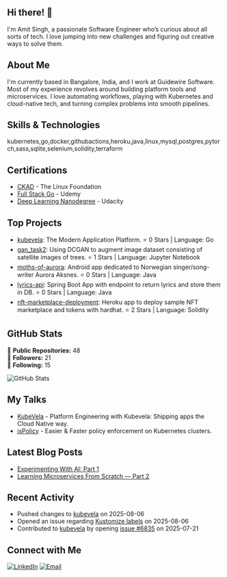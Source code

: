 ## Hi there! 👋

I'm Amit Singh, a passionate Software Engineer who’s curious about all sorts of tech. I love jumping into new challenges and figuring out creative ways to solve them.

## About Me

I'm currently based in Bangalore, India, and I work at Guidewire Software. Most of my experience revolves around building platform tools and microservices. I love automating workflows, playing with Kubernetes and cloud-native tech, and turning complex problems into smooth pipelines.

## Skills & Technologies

kubernetes,go,docker,githubactions,heroku,java,linux,mysql,postgres,pytorch,sass,sqlite,selenium,solidity,terraform

## Certifications

- [CKAD](https://www.credly.com/badges/7e706f73-d03f-488d-aabe-b519d9eae335/linked_in_profile) - The Linux Foundation
- [Full Stack Go](https://www.linkedin.com/in/singhamitch/details/certifications/1751897909141/single-media-viewer/?type=IMAGE&profileId=ACoAAB9TAtoBiBstQfwDY4VUENE9S_3pRTN85WM) - Udemy
- [Deep Learning Nanodegree](https://www.udacity.com/certificate/AHN9KA6K) - Udacity

## Top Projects

- [kubevela](https://github.com/semmet95/kubevela): The Modern Application Platform. ⭐️ 0 Stars | Language: Go
- [gan_task2](https://github.com/semmet95/gan_task2): Using DCGAN to augment image dataset consisting of satellite images of trees. ⭐️ 1 Stars | Language: Jupyter Notebook
- [moths-of-aurora](https://github.com/semmet95/moths-of-aurora): Android app dedicated to Norwegian singer/song-writer Aurora Aksnes. ⭐️ 0 Stars | Language: Java
- [lyrics-api](https://github.com/semmet95/lyrics-api): Spring Boot App with endpoint to return lyrics and store them in DB. ⭐️ 0 Stars | Language: Java
- [nft-marketplace-deployment](https://github.com/semmet95/nft-marketplace-deployment): Heroku app to deploy sample NFT marketplace and tokens with hardhat. ⭐️ 2 Stars | Language: Solidity

## GitHub Stats

🌟 **Public Repositories:** 48  
👥 **Followers:** 21  
👤 **Following:** 15  

![GitHub Stats](https://github-readme-stats.vercel.app/api?username=semmet95&show_icons=true&theme=radical)

## My Talks

- [KubeVela](https://ossindia2025.sched.com/event/27HDc/sponsored-session-platform-engineering-with-kubevela-shipping-apps-the-cloud-native-way-ayush-kumar-amit-singh-guidewire) - Platform Engineering with Kubevela: Shipping apps the Cloud Native way.
- [jsPolicy](https://www.meetup.com/collabnix/events/300163572) - Easier & Faster policy enforcement on Kubernetes clusters.

## Latest Blog Posts

- [Experimenting With AI: Part 1](https://singhamit.medium.com/experimenting-with-ai-part-1-c8200e984740)
- [Learning Microservices From Scratch — Part 2](https://singhamit.medium.com/learning-microservices-from-scratch-part-2-2d022910459f)  

## Recent Activity

- Pushed changes to [kubevela](https://github.com/semmet95/kubevela) on 2025-08-06  
- Opened an issue regarding [Kustomize labels](https://github.com/fluxcd/helm-controller/issues/794) on 2025-08-06  
- Contributed to [kubevela](https://github.com/kubevela/kubevela) by opening [issue #6835](https://github.com/kubevela/kubevela/issues/6835) on 2025-07-21

## Connect with Me

[![LinkedIn](https://img.shields.io/badge/-LinkedIn-blue?style=flat&logo=linkedin&logoColor=white)](https://www.linkedin.com/in/singhamitch)
[![Email](https://img.shields.io/badge/-Email-c0392b?style=flat&logo=gmail&logoColor=white)](mailto:singhamitch@gmail.com)
